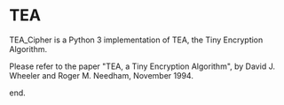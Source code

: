 # TEA

TEA_Cipher is a Python 3 implementation of TEA, the Tiny Encryption Algorithm.

Please refer to the paper "TEA, a Tiny Encryption Algorithm", by David J. Wheeler and Roger M. Needham, November 1994.

end.
